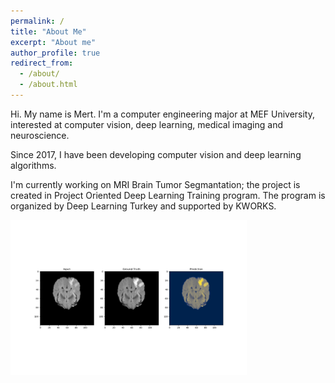 ```yaml
---
permalink: /
title: "About Me"
excerpt: "About me"
author_profile: true
redirect_from: 
  - /about/
  - /about.html
---
```


Hi. My name is Mert. I'm a computer engineering major at MEF University, interested at computer vision, deep learning, medical imaging and neuroscience.

Since 2017, I have been developing computer vision and deep learning algorithms.

I'm currently working on MRI Brain Tumor Segmantation; the project is created in Project Oriented Deep Learning Training program. The program is organized by Deep Learning Turkey and supported by KWORKS.

<img src="/images/new_predict_4.png" width="75%">
